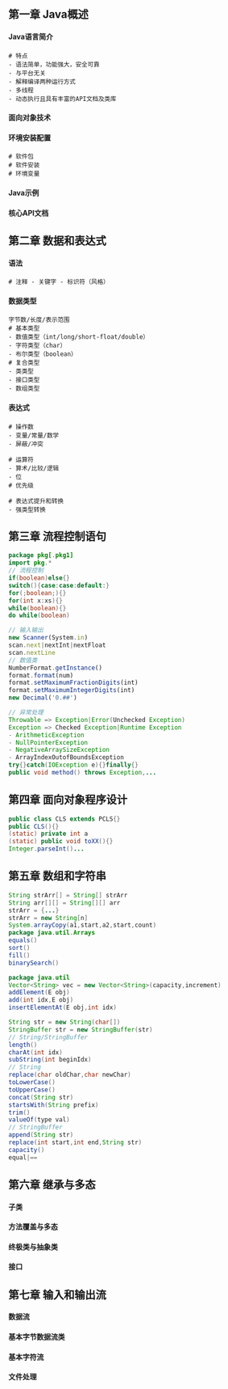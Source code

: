 ## 第一章 Java概述

#### Java语言简介

```shell
# 特点
- 语法简单，功能强大，安全可靠
- 与平台无关
- 解释编译两种运行方式
- 多线程
- 动态执行且具有丰富的API文档及类库
```

#### 面向对象技术

#### 环境安装配置

```shell
# 软件包
# 软件安装
# 环境变量
```

#### Java示例

#### 核心API文档 

## 第二章 数据和表达式

#### 语法

```shell
# 注释 - 关键字 - 标识符（风格）
```

#### 数据类型

```shell
字节数/长度/表示范围
# 基本类型
- 数值类型（int/long/short-float/double）
- 字符类型（char）
- 布尔类型（boolean）
# 复合类型
- 类类型
- 接口类型
- 数组类型
```

#### 表达式

```shell
# 操作数
- 变量/常量/数学
- 屏蔽/冲突 
```

```shell
# 运算符
- 算术/比较/逻辑
- 位
# 优先级
```

```shell
# 表达式提升和转换
- 强类型转换
```

## 第三章 流程控制语句

```java
package pkg[.pkg1]
import pkg.*
// 流程控制
if(boolean)else{}
switch(){case:case:default:}
for(;boolean;){}
for(int x:xs){}
while(boolean){}
do while(boolean)
```

```ts
// 输入输出
new Scanner(System.in)
scan.next|nextInt|nextFloat
scan.nextLine
// 数值类
NumberFormat.getInstance()
format.format(num)
format.setMaximumFractionDigits(int)
format.setMaximumIntegerDigits(int)
new Decimal('0.##')
```

```java
// 异常处理
Throwable => Exception|Error(Unchecked Exception)
Exception => Checked Exception|Runtime Exception
- ArithmeticException
- NullPointerException
- NegativeArraySizeException
- ArrayIndexOutofBoundsException
try{}catch(IOException e){}finally{}
public void method() throws Exception,...
```

## 第四章 面向对象程序设计

```java
public class CLS extends PCLS{}
public CLS(){}
(static) private int a
(static) public void toXX(){}
Integer.parseInt()...
```

## 第五章 数组和字符串

```java
String strArr[] = String[] strArr
String arr[][] = String[][] arr
strArr = {...}
strArr = new String[n]
System.arrayCopy(a1,start,a2,start,count)
package java.util.Arrays
equals()
sort()
fill()
binarySearch()
```

```java
package java.util
Vector<String> vec = new Vector<String>(capacity,increment)
addElement(E obj)
add(int idx,E obj)
insertElementAt(E obj,int idx)
```

```java
String str = new String(char[])
StringBuffer str = new StringBuffer(str)
// String/StringBuffer
length()
charAt(int idx)
subString(int beginIdx)
// String
replace(char oldChar,char newChar)
toLowerCase()
toUpperCase()
concat(String str)
startsWith(String prefix)
trim()
valueOf(type val)
// StringBuffer
append(String str)
replace(int start,int end,String str)
capacity()
equal|==
```

## 第六章 继承与多态

#### 子类

#### 方法覆盖与多态

#### 终极类与抽象类

#### 接口

## 第七章 输入和输出流

#### 数据流

#### 基本字节数据流类

#### 基本字符流

#### 文件处理